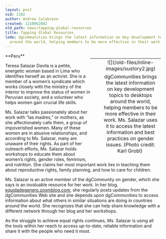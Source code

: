 ```yaml
---
layout: post
nid: 1302
author: Andrea Calabrese
created: 1210962882
old_path: news/tapping-global-resources
title: Tapping Global Resources
lede: dgCommunities brings the latest information on key development topics to desktops
  around the world, helping members to be more effective in their work. Ms.
---
```


<table align="right" border="0" style="width:229px;height:312px;"><tbody><tr><td align="center" valign="middle"> </td><td align="center" valign="middle">![](/old-files/inline-images/sustory2.jpg)</td></tr><tr><td align="center" valign="bottom">    </td><td align="center" valign="bottom">dgCommunities brings the latest information on key development topics to desktops around the world, helping members to be more effective in their work. Ms. Salazar uses it to access the latest information and best practices on gender issues.
(Photo credit: Karl Grobl) 

</td></tr></tbody></table>**Peru**

Teresa Salazar Davila is a petite, energetic woman based in Lima who identifies herself as an activist. She is a member of a women’s syndicate which works closely with the ministry of the interior to improve the status of women in Peruvian society, and a volunteer who helps women gain crucial life skills.

Ms. Salazar talks passionately about her work with “las madres,” or mothers, as she affectionately calls them, a group of impoverished women. Many of these women are in abusive relationships, and according to Ms. Salazar, many are unaware of their rights. As part of her outreach efforts, Ms. Salazar holds workshops to educate them about women’s rights, gender roles, feminism, and nutrition. She claims her most important work lies in teaching them about reproductive rights, family planning, and how to care for children.

Ms. Salazar is an active member of the dgCommunity on gender, which she says is an invaluable resource for her work. In her blog, [equidadegenero.zoomblog.com](http://equidadegenero.zoomblog.com/ "Ms. Salazar's Blog"), she regularly posts updates from the dgCommunities Web site and she depends upon dgCommunities to access information about what others in similar situations are doing in countries around the world. She recognizes that she can help share knowledge with a different network through her blog and her workshops.

As the struggle to achieve equal rights continues, Ms. Salazar is using all the tools within her reach to access up-to-date, reliable information and share it with the people who need it most.
